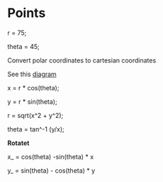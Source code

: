 # Points

r = 75;

theta = 45;

Convert polar coordinates  to cartesian coordinates 

See this [diagram](https://github.com/Khaled-Mahmmoud/MyCompetitiveProgramming/blob/master/img/Geometry/polar%20coordinate.png)

x = r * cos(theta);
 
y = r * sin(theta);
 
r = sqrt(x^2  + y^2);

theta = tan^-1 (y/x);

**Rotatet**

x_  = cos(theta) -sin(theta) * x

y_  = sin(theta) - cos(theta) * y
